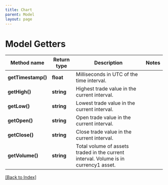 ```yaml
---
title: Chart
parent: Model
layout: page
---
```


# Model Getters

Method name | Return type | Description | Notes
------------ | ------------- | ------------- | -------------
**getTimestamp()** | **float** | Milliseconds in UTC of the time interval. |
**getHigh()** | **string** | Highest trade value in the current interval. |
**getLow()** | **string** | Lowest trade value in the current interval. |
**getOpen()** | **string** | Open trade value in the current interval. |
**getClose()** | **string** | Close trade value in the current interval. |
**getVolume()** | **string** | Total volume of assets traded in the current interval. Volume is in currency1 asset. |

[[Back to Index]](../index.md)
